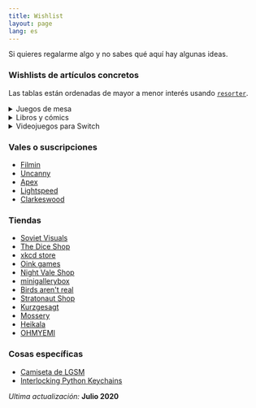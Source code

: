 ```yaml
---
title: Wishlist
layout: page
lang: es
---
```


Si quieres regalarme algo y no sabes qué aquí hay algunas ideas.

### Wishlists de artículos concretos

Las tablas están ordenadas de mayor a menor interés usando [`resorter`](https://www.gwern.net/Resorter).

<details markdown="1">
<summary markdown="1">
Juegos de mesa
</summary>
Puedes ver más cosas en [mi perfil de BoardGameGeek](https://boardgamegeek.com/user/mx_psi).

| Juego de mesa                         | Cuantil |
| ------------------------------------- | ------- |
| Cartographers: A Roll Player Tale     | 5       |
| Machi Koro Legacy                     | 5       |
| Secret Hitler                         | 5       |
| The Chameleon                         | 5       |
| The Lost Expedition                   | 5       |
| Wingspan                              | 5       |
| The Crew: The Quest for Planet Nine   | 4       |
| Chronicle                             | 4       |
| Dinosaur Island                       | 4       |
| Ex Libris                             | 4       |
| Summit: The Board Game                | 4       |
| Timebomb                              | 4       |
| Black Orchestra                       | 3       |
| Deception: Murder in Hong Kong        | 3       |
| Disney Villainous                     | 3       |
| Gloomhaven: Jaws of the Lion          | 3       |
| Obscurio                              | 3       |
| PARKS                                 | 3       |
| Spirit Island                         | 3       |
| Deep Sea Adventure                    | 2       |
| Escape from the Aliens in Outer Space | 2       |
| In a Grove                            | 2       |
| Nyctophobia                           | 2       |
| Seize the Bean                        | 2       |
| Gloomhaven                            | 1       |
| SET                                   | 1       |
| Sherlock Holmes Consulting Detective  | 1       |
| Sid Meier's Civilization: A New Dawn  | 1       |
| Splendor                              | 1       |
| The Resistance: Avalon                | 1       |

</details>

<details markdown="1">
<summary markdown="1" >
Libros y cómics
</summary>
Puedes ver más cosas en [mi perfil de Goodreads](https://www.goodreads.com/user/show/23538284-psi).

| Libro o cómic               | Autor/a               | Cuantil |
| --------------------------- | --------------------- | ------- |
| ~~The Dispossessed~~        | ~~Ursula K. Le Guin~~ | ~~5~~   |
| ~~Nenúfares Negros~~        | ~~Fred Duval~~        | ~~5~~   |
| Wings of Renewal            | Claudie Arseneault    | 5       |
| Invincible                  | Pascal Jousselin      | 5       |
| Bullshit Jobs               | David Graeber         | 4       |
| The Geography of Morals     | Owen J. Flanagan      | 4       |
| House of Leaves             | Mark Z. Danielewski   | 4       |
| How To                      | Randall Munroe        | 4       |
| Monstress                   | Marjorie M. Liu       | 3       |
| The Refrigerator Monologues | Catherynne M. Valente | 3       |
| Understanding Class         | Erik Olin Wright      | 3       |
| We Have No Idea             | Jorge Cham            | 3       |
| Caliban and the Witch       | Silvia Federici       | 2       |
| Economics: The User's Guide | Ha-Joon Chang         | 2       |
| Ghost Work                  | Mary L. Gray          | 2       |
| Time Biases                 | Meghan Sullivan       | 2       |
| Cloud Atlas                 | David Mitchell        | 1       |
| Do Colors Exist             | Seth Cottrell         | 1       |
| Fábulas #2                  | Bill Willingham       | 1       |
| Les Diners de Gala          | Salvador Dalí         | 1       |

</details>

<details markdown="1">
<summary markdown="1">
Videojuegos para Switch
</summary>

| Videojuego                           | Cuantil |
| ------------------------------------ | ------- |
| ~~Paper Mario: Origami King~~        | ~~5~~   |
| Untitled Goose Game                  | 5       |
| Yoshi's Crafted World                | 5       |
| Luigi's Mansion 3                    | 5       |
| Into the breach                      | 4       |
| ~~Pikuniku~~                         | ~~4~~   |
| Ring Fit Adventure                   | 4       |
| Cuphead                              | 3       |
| Diablo III                           | 3       |
| L.A. Noire                           | 3       |
| Phoenix Wright: Ace Attorney Trilogy | 3       |
| Splatoon 2                           | 3       |
| Cave Story +                         | 2       |
| Celeste                              | 2       |
| Overland                             | 2       |
| Sonic Mania Plus                     | 2       |
| Hotline Miami Collection             | 1       |
| Kentucky Route Zero                  | 1       |
| Stardew Valley                       | 1       |
| Superhot                             | 1       |

</details>

<!-- ### Cosas concretas -->

<!-- - [Raspberry Pi Zero W](https://www.kubii.es/raspberry-pi-3-2-b/1851-raspberry-pi-zero-w-kubii-3272496006997.html) -->
<!-- - [Inky pHAT](https://shop.pimoroni.com/products/inky-phat?variant=12549254217811) o [Inky wHAT](https://shop.pimoroni.com/products/inky-what) -->
<!-- - [Ergodox EZ](https://ergodox-ez.com/) o Kinesis Freestyle 2 -->
<!-- - Un escáner portátil -->
<!-- - [USB data blocker](https://portablepowersupplies.co.uk/product/usb-data-blocker) -->

### Vales o suscripciones

- [Filmin](https://www.filmin.es/premium)
- [Uncanny](https://uncannymagazine.com/)
- [Apex](https://www.apex-magazine.com/)
- [Lightspeed](http://www.lightspeedmagazine.com/)
- [Clarkeswood](http://clarkesworldmagazine.com/)

### Tiendas

- [Soviet Visuals](https://shop.sovietvisuals.com/)
- [The Dice Shop](http://www.mathartfun.com/DiceShop.html)
- [xkcd store](https://store.xkcd.com/)
- [Oink games](https://oinkgms.com/en/)
- [Night Vale Shop](https://topatoco.com/collections/wtnv)
- [minigallerybox](https://www.minigallerybox.com/)
- [Birds aren't real](https://birdsarentreal.com/)
  <!-- - [EFF shop](https://supporters.eff.org/shop) -->
- [Stratonaut Shop](https://stratonaut.shop/pages/about-us)
- [Kurzgesagt](https://shop-eu.kurzgesagt.org)
- [Mossery](https://www.mossery.co)
- [Heikala](https://heikala.com/)
- [OHMYEMI](https://store.ohmyemi.com/products)

### Cosas específicas

- [Camiseta de LGSM](https://housmans.com/product/pits-perverts-t-shirt/)
- [Interlocking Python Keychains](https://www.etsy.com/listing/610156697/cute-interlocking-ball-python-keychains)

_Ultima actualización:_ **Julio 2020**

